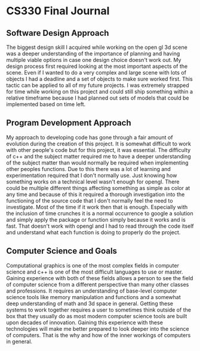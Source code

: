 # CS330 Final Journal
## Software Design Approach
<p>	The biggest design skill I acquired while working on the open gl 3d scene was a deeper understanding of the importance of planning and having multiple viable options in case one design choice doesn't work out. My design process first required looking at the most important aspects of the scene. Even if I wanted to do a very complex and large scene with lots of objects I had a deadline and a set of objects to make sure worked first. This tactic can be applied to all of my future projects. I was extremely strapped for time while working on this project and could still ship something within a relative timeframe because I had planned out sets of models that could be implemented based on time left.</p>

## Program Development Approach
<p>My approach to developing code has gone through a fair amount of evolution during the creation of this project. It is somewhat difficult to work with other people's code but for this project, it was essential. The difficulty of c++ and the subject matter required me to have a deeper understanding of the subject matter than would normally be required when implementing other peoples functions. Due to this there was a lot of learning and experimentation required that I don't normally use. Just knowing how something works on a technical level wasn't enough for opengl. There could be multiple different things affecting something as simple as color at any time and because of this it required a thorough investigation into the functioning of the source code that I don't normally feel the need to investigate. Most of the time if it work then that is enough. Especially with the inclusion of time crunches it is a normal occurrence to google a solution and simply apply the package or function simply because it works and is fast. That doesn't work with opengl and I had to read through the code itself and understand what each function is doing to properly do the project.</p>

## Computer Science and Goals
<p>Computational graphics is one of the most complex fields in computer science and c++ is one of the most difficult languages to use or master. Gaining experience with both of these fields allows a person to see the field of computer science from a different perspective than many other classes and professions. It requires an understanding of base-level computer science tools like memory manipulation and functions and a somewhat deep understanding of math and 3d space in general. Getting these systems to work together requires a user to sometimes think outside of the box that they usually do as most modern computer science tools are built upon decades of innovation. Gaining this experience with these technologies will make me better prepared to look deeper into the science of computers. That is the why and how of the inner workings of computers in general.</p>
